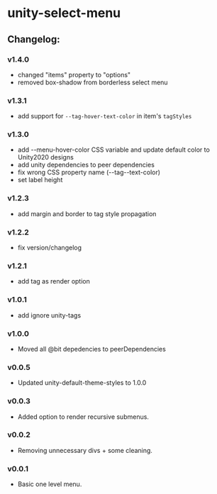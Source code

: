 # unity-select-menu

## Changelog:

### v1.4.0
- changed "items" property to "options"
- removed box-shadow from borderless select menu

### v1.3.1
- add support for `--tag-hover-text-color` in item's `tagStyles`

### v1.3.0
- add --menu-hover-color CSS variable and update default color to Unity2020 designs
- add unity dependencies to peer dependencies
- fix wrong CSS property name (--tag--text-color)
- set label height

### v1.2.3
- add margin and border to tag style propagation

### v1.2.2
- fix version/changelog

### v1.2.1
- add tag as render option

### v1.0.1
- add ignore unity-tags

### v1.0.0
- Moved all @bit depedencies to peerDependencies

### v0.0.5
- Updated unity-default-theme-styles to 1.0.0

### v0.0.3
- Added option to render recursive submenus.

### v0.0.2
- Removing unnecessary divs + some cleaning.

### v0.0.1
- Basic one level menu.
